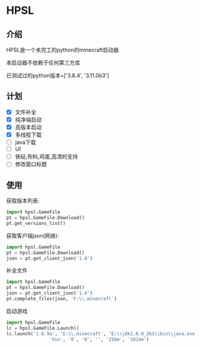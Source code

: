 # HPSL
## 介绍
HPSL是一个未完工的python的minecraft启动器

本启动器不依赖于任何第三方库

已测试过的python版本=['3.8.4', '3.11.0b3']
## 计划
- [x] 文件补全
- [x] 纯净端启动
- [x] 高版本启动
- [x] 多线程下载
- [ ] java下载
- [ ] UI
- [ ] 铁砧,布料,鸡蛋,高清的支持
- [ ] 修改窗口标题
## 使用
获取版本列表:
~~~ python
import hpsl.GameFile
pt = hpsl.GameFile.Download()
pt.get_versions_list()
~~~

获取客户端json(网络):
~~~ python
import hpsl.GameFile
pt = hpsl.GameFile.Download()
json = pt.get_client_json('1.8')
~~~

补全文件
~~~ python
import hpsl.GameFile
pt = hpsl.GameFile.Download()
json = pt.get_client_json('1.8') 
pt.complete_files(json, 'F:\\.minecraft')
~~~

启动游戏
~~~ python
import hpsl.GameFile
lc = hpsl.GameFile.Launch()
lc.launch('1.8.9a', 'E:\\.minecraft', 'E:\\jdk1.8.0_261\\bin\\java.exe', '',
                'hsn', '0', '0', '', '256m', '1024m')
~~~